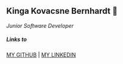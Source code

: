 ## Kinga Kovacsne Bernhardt  :raising_hand:
*Junior Software Developer*<br>

##### Links to<br>

[MY GITHUB](https://github.com/KingaBernhardt)  |  [MY 
LINKEDIN](https://www.linkedin.com/in/kinga-kovacsne-bernhardt-4987a9136)<br>
